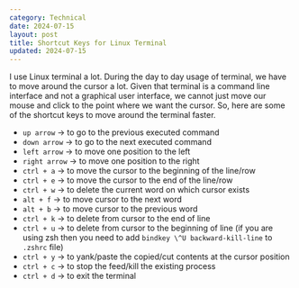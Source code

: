 ```yaml
---
category: Technical
date: 2024-07-15
layout: post
title: Shortcut Keys for Linux Terminal
updated: 2024-07-15
---
```


I use Linux terminal a lot. During the day to day usage of terminal, we have to move around the cursor a lot. Given that terminal is a command line interface and not a graphical user interface, we cannot just move our mouse and click to the point where we want the cursor. So, here are some of the shortcut keys to move around the terminal faster.

- `up arrow` -> to go to the previous executed command
- `down arrow` -> to go to the next executed command
- `left arrow` -> to move one position to the left
- `right arrow` -> to move one position to the right
- `ctrl + a` -> to move the cursor to the beginning of the line/row
- `ctrl + e` -> to move the cursor to the end of the line/row
- `ctrl + w` -> to delete the current word on which cursor exists
- `alt + f` -> to move cursor to the next word
- `alt + b` -> to move cursor to the previous word
- `ctrl + k` -> to delete from cursor to the end of line
- `ctrl + u` -> to delete from cursor to the beginning of line (if you are using zsh then you need to add `bindkey \^U backward-kill-line` to `.zshrc` file)
- `ctrl + y` -> to yank/paste the copied/cut contents at the cursor position
- `ctrl + c` -> to stop the feed/kill the existing process
- `ctrl + d` -> to exit the terminal